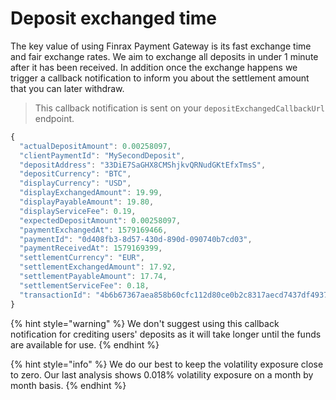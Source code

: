 # Deposit exchanged time

The key value of using Finrax Payment Gateway is its fast exchange time and fair exchange rates. We aim to exchange all deposits in under 1 minute after it has been received. In addition once the exchange happens we trigger a callback notification to inform you about the settlement amount that you can later withdraw. 

> This callback notification is sent on your `depositExchangedCallbackUrl` endpoint.

```javascript
{
  "actualDepositAmount": 0.00258097,
  "clientPaymentId": "MySecondDeposit",
  "depositAddress": "33DiE7SaGHX8CMShjkvQRNudGKtEfxTmsS",
  "depositCurrency": "BTC",
  "displayCurrency": "USD",
  "displayExchangedAmount": 19.99,
  "displayPayableAmount": 19.80,
  "displayServiceFee": 0.19,
  "expectedDepositAmount": 0.00258097,
  "paymentExchangedAt": 1579169466,
  "paymentId": "0d408fb3-8d57-430d-890d-090740b7cd03",
  "paymentReceivedAt": 1579169399,
  "settlementCurrency": "EUR",
  "settlementExchangedAmount": 17.92,
  "settlementPayableAmount": 17.74,
  "settlementServiceFee": 0.18,
  "transactionId": "4b6b67367aea858b60cfc112d80ce0b2c8317aecd7437df4937d0b262849c6f2"
}
```

{% hint style="warning" %}
We don't suggest using this callback notification for crediting users' deposits as it will take longer until the funds are available for use.
{% endhint %}

{% hint style="info" %}
We do our best to keep the volatility exposure close to zero. Our last analysis shows 0.018% volatility exposure on a month by month basis.
{% endhint %}



